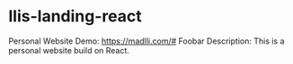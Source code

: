 # llis-landing-react
Personal Website
Demo: https://madlli.com/# Foobar
Description: This is a personal website build on React. 
